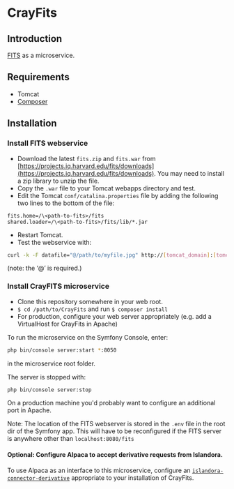 # CrayFits

## Introduction

[FITS][1] as a microservice.

## Requirements

* Tomcat
* [Composer][2]

## Installation

### Install FITS webservice

* Download the latest `fits.zip` and `fits.war` from
[https://projects.iq.harvard.edu/fits/downloads](https://projects.iq.harvard.edu/fits/downloads).
You may need to install a zip library to unzip the file.
* Copy the `.war` file to your Tomcat webapps directory and test.
* Edit the Tomcat `conf/catalina.properties` file by adding the
following two lines to the bottom of the file:
```properties
fits.home=/\<path-to-fits>/fits
shared.loader=/\<path-to-fits>/fits/lib/*.jar
```
* Restart Tomcat.
* Test the webservice with:
```bash
curl -k -F datafile="@/path/to/myfile.jpg" http://[tomcat_domain]:[tomcat_port]/fits/examine
```
(note: the ‘@’ is required.)

### Install CrayFITS microservice

* Clone this repository somewhere in your web root.
* `$ cd /path/to/CrayFits` and run `$ composer install`
* For production, configure your web server appropriately (e.g. add a VirtualHost for CrayFits in Apache)

To run the microservice on the Symfony Console, enter:
```bash
php bin/console server:start *:8050
```
in the microservice root folder.

The server is stopped with:
```bash
php bin/console server:stop
```
On a production machine you'd probably want to configure an additional
port in Apache.

Note: The location of the FITS webserver is stored in the `.env` file in the
root dir of the Symfony app.  This will have to be reconfigured if the FITS
server is anywhere other than `localhost:8080/fits`


#### Optional: Configure Alpaca to accept derivative requests from Islandora.

To use Alpaca as an interface to this microservice, configure
an [`islandora-connector-derivative`](https://github.com/Islandora/Alpaca#islandora-connector-derivative)
appropriate to your installation of CrayFits.

[1]: https://projects.iq.harvard.edu/fits
[2]: https://getcomposer.org/download/


